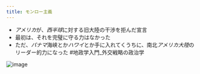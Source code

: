 ```yaml
---
title: モンロー主義
---
```


* *アメリカ*が、*西半球*に対する旧大陸の干渉を拒んだ宣言
* 最初は、それを完璧に守る力はなかった
* ただ、*パナマ*海峡とか*ハワイ*とか手に入れてくうちに、南北*アメリカ大陸*のリーダー的力になった
  \#地政学入門_外交戦略の政治学

![image](https://gyazo.com/62e93d745c8b781eb964ce6b0236a196/thumb/1000)
